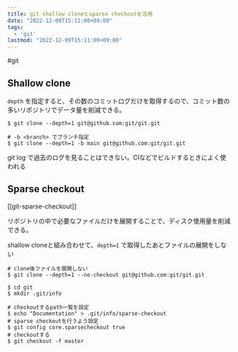 ```yaml
---
title: git shallow cloneとsparse checkoutを活用
date: "2022-12-09T15:11:00+09:00"
tags:
  - 'git'
lastmod: "2022-12-09T15:11:00+09:00"
---
```


#git

## Shallow clone

`depth` を指定すると、その数のコミットログだけを取得するので、コミット数の多いリポジトリでデータ量を削減できる。

```shell
$ git clone --depth=1 git@github.com:git/git.git

# -b <branch> でブランチ指定
$ git clone --depth=1 -b main git@github.com:git/git.git
```

git log で過去のログを見ることはできない。CIなどでビルドするときによく使われる

## Sparse checkout

[[git-sparse-checkout]]

リポジトリの中で必要なファイルだけを展開することで、ディスク使用量を削減できる。

shallow cloneと組み合わせて、`depth=1` で取得したあとファイルの展開をしない

```shell
# clone後ファイルを展開しない
$ git clone --depth=1 --no-checkout git@github.com:git/git.git

$ cd git
$ mkdir .git/info

# checkoutするpath一覧を設定
$ echo "Documentation" > .git/info/sparse-checkout
# sparse checkoutを行うよう設定
$ git config core.sparsecheckout true
# checkoutする
$ git checkout -f master
```
